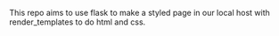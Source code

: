 This repo aims to use flask to make a styled page in our local host with render_templates to do html and css.